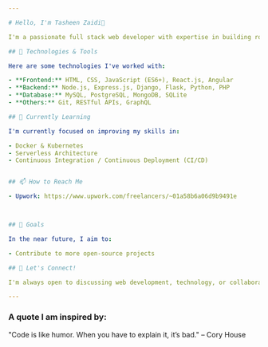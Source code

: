 ```yaml
---

# Hello, I'm Tasheen Zaidi👋

I'm a passionate full stack web developer with expertise in building robust web applications and dynamic user experiences. My journey in programming began with a passion project and I have now transitioned into a full time Freelancer after gathering experience from multiple companies and projects.

## 🔧 Technologies & Tools

Here are some technologies I've worked with:

- **Frontend:** HTML, CSS, JavaScript (ES6+), React.js, Angular
- **Backend:** Node.js, Express.js, Django, Flask, Python, PHP
- **Database:** MySQL, PostgreSQL, MongoDB, SQLite
- **Others:** Git, RESTful APIs, GraphQL

## 🌱 Currently Learning

I'm currently focused on improving my skills in:

- Docker & Kubernetes
- Serverless Architecture
- Continuous Integration / Continuous Deployment (CI/CD)


## 📫 How to Reach Me

- Upwork: https://www.upwork.com/freelancers/~01a58b6a06d9b9491e



## 🎯 Goals

In the near future, I aim to:

- Contribute to more open-source projects

## 🤝 Let's Connect!

I'm always open to discussing web development, technology, or collaborating on projects. Feel free to reach out!

---
```


### A quote I am inspired by:

"Code is like humor. When you have to explain it, it’s bad." – Cory House
